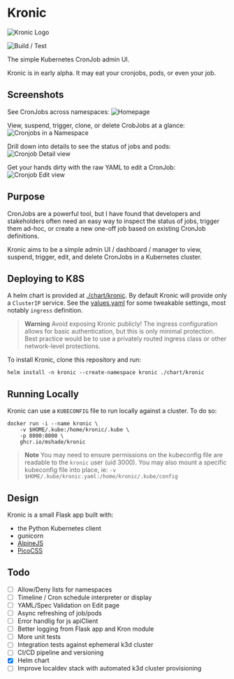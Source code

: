 # Kronic

![Kronic Logo](/static/android-chrome-192x192.png)

![Build / Test](https://github.com/mshade/kronic/actions/workflows/build.yaml/badge.svg)

The simple Kubernetes CronJob admin UI.

Kronic is in early alpha. It may eat your cronjobs, pods, or even your job.


## Screenshots

See CronJobs across namespaces:
![Homepage](/.github/kronic-home.png)

View, suspend, trigger, clone, or delete CrobJobs at a glance:
![Cronjobs in a Namespace](/.github/kronic-namespace.png)

Drill down into details to see the status of jobs and pods:
![Cronjob Detail view](/.github/kronic-detail.png)

Get your hands dirty with the raw YAML to edit a CronJob:
![Cronjob Edit view](/.github/kronic-edit.png)


## Purpose

CronJobs are a powerful tool, but I have found that developers and stakeholders often need an easy way to inspect the status of jobs,
trigger them ad-hoc, or create a new one-off job based on existing CronJob definitions.

Kronic aims to be a simple admin UI / dashboard / manager to view, suspend, trigger, edit, and delete CronJobs in a Kubernetes cluster.


## Deploying to K8S

A helm chart is provided at [./chart/kronic](./chart/kronic/). By default Kronic will provide only a `ClusterIP` service. See the [values.yaml](./chart/kronic/values.yaml) for some tweakable settings, most notably `ingress` definition. 

> **Warning**
> Avoid exposing Kronic publicly! The ingress configuration allows for basic authentication, but
> this is only minimal protection. Best practice would be to use a privately routed ingress class
> or other network-level protections.

To install Kronic, clone this repository and run:

```
helm install -n kronic --create-namespace kronic ./chart/kronic
```


## Running Locally

Kronic can use a `KUBECONFIG` file to run locally against a cluster. To do so:

```
docker run -i --name kronic \
    -v $HOME/.kube:/home/kronic/.kube \
    -p 8000:8000 \
    ghcr.io/mshade/kronic
```

> **Note**
> You may need to ensure permissions on the kubeconfig file are readable to the `kronic` user (uid 3000). You may also mount a specific kubeconfig file into place, ie: `-v $HOME/.kube/kronic.yaml:/home/kronic/.kube/config`


## Design

Kronic is a small Flask app built with:
- the Python Kubernetes client
- gunicorn
- [AlpineJS](https://alpinejs.dev/)
- [PicoCSS](https://picocss.com/)


## Todo

- [ ] Allow/Deny lists for namespaces
- [ ] Timeline / Cron schedule interpreter or display
- [ ] YAML/Spec Validation on Edit page
- [ ] Async refreshing of job/pods
- [ ] Error handlig for js apiClient
- [ ] Better logging from Flask app and Kron module
- [ ] More unit tests
- [ ] Integration tests against ephemeral k3d cluster
- [ ] CI/CD pipeline and versioning
- [x] Helm chart
- [ ] Improve localdev stack with automated k3d cluster provisioning
